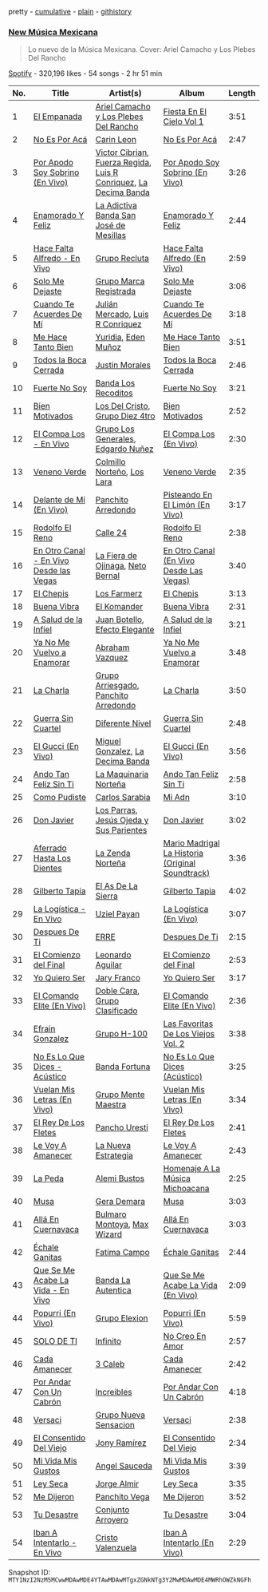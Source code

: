 pretty - [cumulative](/playlists/cumulative/37i9dQZF1DX6Adf5JEwIPs.md) - [plain](/playlists/plain/37i9dQZF1DX6Adf5JEwIPs) - [githistory](https://github.githistory.xyz/mackorone/spotify-playlist-archive/blob/main/playlists/plain/37i9dQZF1DX6Adf5JEwIPs)

### [New Música Mexicana](https://open.spotify.com/playlist/37i9dQZF1DX6Adf5JEwIPs)

> Lo nuevo de la Música Mexicana\. Cover: Ariel Camacho y Los Plebes Del Rancho

[Spotify](https://open.spotify.com/user/spotify) - 320,196 likes - 54 songs - 2 hr 51 min

| No. | Title | Artist(s) | Album | Length |
|---|---|---|---|---|
| 1 | [El Empanada](https://open.spotify.com/track/6LnzPOhhFghlgEm74aNqTG) | [Ariel Camacho y Los Plebes Del Rancho](https://open.spotify.com/artist/2Lxa3SFNEW0alfRvtdXOul) | [Fiesta En El Cielo Vol 1](https://open.spotify.com/album/6Pv9zEnABm6E0nubZxmfWU) | 3:51 |
| 2 | [No Es Por Acá](https://open.spotify.com/track/3bvJftZKZe5QKz433NczyV) | [Carin Leon](https://open.spotify.com/artist/66ihevNkSYNzRAl44dx6jJ) | [No Es Por Acá](https://open.spotify.com/album/452R0kJudc73I2N1hxhL7k) | 2:47 |
| 3 | [Por Apodo Soy Sobrino \(En Vivo\)](https://open.spotify.com/track/49qfoWzVYUENMSdwzBjgs3) | [Victor Cibrian](https://open.spotify.com/artist/1iXdpCz3AeLEAvzqeNodt8), [Fuerza Regida](https://open.spotify.com/artist/0ys2OFYzWYB5hRDLCsBqxt), [Luis R Conriquez](https://open.spotify.com/artist/0pePYDrJGk8gqMRbXrLJC8), [La Decima Banda](https://open.spotify.com/artist/1C2CCqiE3rxq2H4ErMzz9U) | [Por Apodo Soy Sobrino \(En Vivo\)](https://open.spotify.com/album/7B52dEX4yFDEYHZszTnQhk) | 3:26 |
| 4 | [Enamorado Y Feliz](https://open.spotify.com/track/5Tg3TbTftDrjmQORfsqw5m) | [La Adictiva Banda San José de Mesillas](https://open.spotify.com/artist/49EE6lVLgU8sp7dFgPshgM) | [Enamorado Y Feliz](https://open.spotify.com/album/5I5kOgudPWEvImS3mcdlxd) | 2:44 |
| 5 | [Hace Falta Alfredo \- En Vivo](https://open.spotify.com/track/17mMtevvz5ueyKAcRkY6UQ) | [Grupo Recluta](https://open.spotify.com/artist/2Dlvgi70UoJJicfKgoW5Vo) | [Hace Falta Alfredo \(En Vivo\)](https://open.spotify.com/album/0ZdqcORRpgy7TohYvU8WUc) | 2:59 |
| 6 | [Solo Me Dejaste](https://open.spotify.com/track/0OLLsFyVPrjI3iL03lDFXk) | [Grupo Marca Registrada](https://open.spotify.com/artist/1gW6pz5n1aK249L0GvfQCC) | [Solo Me Dejaste](https://open.spotify.com/album/2On4y5Gf1XWFvPYaXnqqOH) | 3:06 |
| 7 | [Cuando Te Acuerdes De Mí](https://open.spotify.com/track/3G5vqzmeIK8tSATYaFLvC2) | [Julián Mercado](https://open.spotify.com/artist/4NEQrC4AlByMUOmOp9H5hZ), [Luis R Conriquez](https://open.spotify.com/artist/0pePYDrJGk8gqMRbXrLJC8) | [Cuando Te Acuerdes De Mí](https://open.spotify.com/album/2qJlOmYuUzGNznB2wh6EZD) | 3:18 |
| 8 | [Me Hace Tanto Bien](https://open.spotify.com/track/21D2EZmXoJYccfgeZndtOg) | [Yuridia](https://open.spotify.com/artist/5B8ApeENp4bE4EE3LI8jK2), [Eden Muñoz](https://open.spotify.com/artist/1gJdf4Yybu4X5A2xYV3NMV) | [Me Hace Tanto Bien](https://open.spotify.com/album/40IOas3f9rXV6CfpHZ6PjV) | 3:51 |
| 9 | [Todos la Boca Cerrada](https://open.spotify.com/track/39ZB7qdL39dEagUiIClS3O) | [Justin Morales](https://open.spotify.com/artist/5D7x9esAF6twPxuOqSMkeO) | [Todos la Boca Cerrada](https://open.spotify.com/album/4VnAqVnzmkrDpfAdjYmmeO) | 2:46 |
| 10 | [Fuerte No Soy](https://open.spotify.com/track/4673knHBZjafW3zfT4nBvc) | [Banda Los Recoditos](https://open.spotify.com/artist/4bPiOPI4V99cepEftvBYak) | [Fuerte No Soy](https://open.spotify.com/album/0xeqSKK5P5DbDASkUmiYeU) | 3:21 |
| 11 | [Bien Motivados](https://open.spotify.com/track/6DezO5fZUZV6GRj7xV5k0k) | [Los Del Cristo](https://open.spotify.com/artist/3BarTzhsrWCqdYdTuHaXiK), [Grupo Diez 4tro](https://open.spotify.com/artist/6ubJLRTVzomuWIScbguoSY) | [Bien Motivados](https://open.spotify.com/album/01dP66RlK5xFUhyApHSoWd) | 2:52 |
| 12 | [El Compa Los \- En Vivo](https://open.spotify.com/track/2fIR7CeoJ5qmc2eMzqEYyh) | [Grupo Los Generales](https://open.spotify.com/artist/7vlW9kOjO3ioYJ0k0P6xCG), [Edgardo Nuñez](https://open.spotify.com/artist/0mA4dkNGiN4fqTBi2SLlAv) | [El Compa Los \(En Vivo\)](https://open.spotify.com/album/7DVI1iCQyUxRO44sYP5YlW) | 2:30 |
| 13 | [Veneno Verde](https://open.spotify.com/track/6BzRNgPi8xJH6LzLfXplpL) | [Colmillo Norteño](https://open.spotify.com/artist/5YvrXxWXf9n9enAV8HHZSN), [Los Lara](https://open.spotify.com/artist/0GUkPki3DpCkvKDxIKpaI4) | [Veneno Verde](https://open.spotify.com/album/0fUsckdzWbnwiSRXQJU0Wi) | 2:35 |
| 14 | [Delante de Mí \(En Vivo\)](https://open.spotify.com/track/6xdacogBDlFTrxvbp5cxGm) | [Panchito Arredondo](https://open.spotify.com/artist/1enyvmNKgt4BIIkVnt9FAV) | [Pisteando En El Limón \(En Vivo\)](https://open.spotify.com/album/4NibJgWPYGIKHtDRxsGfpe) | 3:17 |
| 15 | [Rodolfo El Reno](https://open.spotify.com/track/7DI3uuV53SROrDADhZy1GZ) | [Calle 24](https://open.spotify.com/artist/6dLuQ5qXxIuWc5urxfIiZR) | [Rodolfo El Reno](https://open.spotify.com/album/7zVHMMR791CosICivVqh8E) | 2:38 |
| 16 | [En Otro Canal \- En Vivo Desde las Vegas](https://open.spotify.com/track/3x9TToTIesEv0kIm48bOTc) | [La Fiera de Ojinaga](https://open.spotify.com/artist/6qm0DFounuQWwu6IF0ZGH2), [Neto Bernal](https://open.spotify.com/artist/0X8PwlFMDK85fIadwq3cA5) | [En Otro Canal \(En Vivo Desde Las Vegas\)](https://open.spotify.com/album/49SWt3VKg9JUza41VrcLGe) | 3:40 |
| 17 | [El Chepis](https://open.spotify.com/track/443kLF00XD6aHnaoHMesHm) | [Los Farmerz](https://open.spotify.com/artist/5aZppZ1lCv3Y09RuunlN1a) | [El Chepis](https://open.spotify.com/album/6YMnVFAOkAg7dMJytIcG7v) | 3:13 |
| 18 | [Buena Vibra](https://open.spotify.com/track/6QRncCD58n8Dua0SKw1XIH) | [El Komander](https://open.spotify.com/artist/2wC90WSKQd0BvdxJZ0mObr) | [Buena Vibra](https://open.spotify.com/album/1pS8MfxJoV0aS9UTct0SY8) | 2:31 |
| 19 | [A Salud de la Infiel](https://open.spotify.com/track/0jLW1t51p7J8P6PdtkPz6q) | [Juan Botello](https://open.spotify.com/artist/5zlYhimcIYTuKMu6RFydDk), [Efecto Elegante](https://open.spotify.com/artist/0NHX4tbvyRotP1QBhjTHX3) | [A Salud de la Infiel](https://open.spotify.com/album/1Ld96QL5r3qj3tSYwC0sJz) | 3:21 |
| 20 | [Ya No Me Vuelvo a Enamorar](https://open.spotify.com/track/1AEvAdtH4tOzVElQF88FDO) | [Abraham Vazquez](https://open.spotify.com/artist/063Vp9es6lLAbFUDtIAkFD) | [Ya No Me Vuelvo a Enamorar](https://open.spotify.com/album/7ro1zMzIZl2Od9nVl1kOYk) | 3:48 |
| 21 | [La Charla](https://open.spotify.com/track/6CMJ82WDjcJzJOzID4Rtog) | [Grupo Arriesgado](https://open.spotify.com/artist/5NUPPRjsbXHNyVDrUESYeh), [Panchito Arredondo](https://open.spotify.com/artist/1enyvmNKgt4BIIkVnt9FAV) | [La Charla](https://open.spotify.com/album/61QqtB8p8Eua07ha7IgRKr) | 3:50 |
| 22 | [Guerra Sin Cuartel](https://open.spotify.com/track/1gcmEv26KMm3zzJIBFq2XQ) | [Diferente Nivel](https://open.spotify.com/artist/5dHdCFMXwl9JofjKjS1MW0) | [Guerra Sin Cuartel](https://open.spotify.com/album/7tGjK4C7DkQwmViEtev57v) | 2:48 |
| 23 | [El Gucci \(En Vivo\)](https://open.spotify.com/track/1GYgWRnEmggyY0LcyXH8CC) | [Miguel Gonzalez](https://open.spotify.com/artist/52rF45lF0ha4SpTpMR2VDT), [La Decima Banda](https://open.spotify.com/artist/1C2CCqiE3rxq2H4ErMzz9U) | [El Gucci \(En Vivo\)](https://open.spotify.com/album/5nQ52DxbePaKViVUyPUcGj) | 3:56 |
| 24 | [Ando Tan Feliz Sin Ti](https://open.spotify.com/track/20LI6c0obhefhdVC2C1iFb) | [La Maquinaria Norteña](https://open.spotify.com/artist/7uGhSk7fVURjDaiXW1FSbL) | [Ando Tan Feliz Sin Ti](https://open.spotify.com/album/4yedjXlnRWVzPaJ6Zqfk1e) | 2:58 |
| 25 | [Como Pudiste](https://open.spotify.com/track/7yrdhZz3BaC8qjMSQf5YtD) | [Carlos Sarabia](https://open.spotify.com/artist/1aLC6PgrX4A5tfrpQozpQw) | [Mi Adn](https://open.spotify.com/album/4Tbj533AaMs2mAiw3KxMZV) | 3:10 |
| 26 | [Don Javier](https://open.spotify.com/track/67itWL3fAichn37PsSmIBp) | [Los Parras](https://open.spotify.com/artist/1mXD3HVrObKWyjMvRjfsXp), [Jesús Ojeda y Sus Parientes](https://open.spotify.com/artist/3DVNivnmWy2nzzIneVr4Yk) | [Don Javier](https://open.spotify.com/album/1A3iSOAxrkPLr7RvUm52Cg) | 3:02 |
| 27 | [Aferrado Hasta Los Dientes](https://open.spotify.com/track/4HxkZnq57uu7ktwSP1iU1n) | [La Zenda Norteña](https://open.spotify.com/artist/01brs471Oes6kMnkVJBfGG) | [Mario Madrigal La Historia \(Original Soundtrack\)](https://open.spotify.com/album/6tJxwkPRSWzYaczflN0noM) | 3:36 |
| 28 | [Gilberto Tapia](https://open.spotify.com/track/0kTGOnMApLWpK5hi93bCnt) | [El As De La Sierra](https://open.spotify.com/artist/6uQMkB156uIN27tFar9qQl) | [Gilberto Tapia](https://open.spotify.com/album/4vAhu3s3ZwSsreVaCVl6my) | 4:02 |
| 29 | [La Logística \- En Vivo](https://open.spotify.com/track/78NCUi5BfKx5Zj4mO8p0rU) | [Uziel Payan](https://open.spotify.com/artist/1mUJ5FdyqTx1UewE6z6imQ) | [La Logística \(En Vivo\)](https://open.spotify.com/album/0kRKxrt0VGSbMHcl0uEMp8) | 3:07 |
| 30 | [Despues De Ti](https://open.spotify.com/track/3NvmjLWLihMep2IXcm9TuF) | [ERRE](https://open.spotify.com/artist/5OugQZ3PqgRofo9mtzVYN3) | [Despues De Ti](https://open.spotify.com/album/3mhfl1thpSC4HEvooCfwqx) | 2:15 |
| 31 | [El Comienzo del Final](https://open.spotify.com/track/3MWYxx33qIGH4ShVmAltW6) | [Leonardo Aguilar](https://open.spotify.com/artist/1QgrwYywvDuC43MDtR8cqq) | [El Comienzo del Final](https://open.spotify.com/album/2sk5lhzj7DeKg6efRrhu9g) | 2:53 |
| 32 | [Yo Quiero Ser](https://open.spotify.com/track/7zXyVTdASO4dzlKkvA26uj) | [Jary Franco](https://open.spotify.com/artist/01agtJ7Ob6B8N8jC8QvAJ6) | [Yo Quiero Ser](https://open.spotify.com/album/6IQASp9gvLbyMzzVB1FD9v) | 3:17 |
| 33 | [El Comando Elite \(En Vivo\)](https://open.spotify.com/track/5aOYvlKmHdQ0dPjcMynybv) | [Doble Cara](https://open.spotify.com/artist/3lecORpfeJJC7LhvZBBPYf), [Grupo Clasificado](https://open.spotify.com/artist/5ZGrM7y0Z6yF3s9dBjHWi9) | [El Comando Elite \(En Vivo\)](https://open.spotify.com/album/6qgXqFrGdzjy2ZRbHv2RkN) | 2:36 |
| 34 | [Efrain Gonzalez](https://open.spotify.com/track/1ymUGRONMimgkAHChI3Yja) | [Grupo H\-100](https://open.spotify.com/artist/6w971ABEzbDRQVUfcbYrl9) | [Las Favoritas De Los Viejos Vol\. 2](https://open.spotify.com/album/7mFWvgfAJnTIUIXPfQPVFW) | 3:38 |
| 35 | [No Es Lo Que Dices \- Acústico](https://open.spotify.com/track/5TAMQDDdNNARQwgHepSehG) | [Banda Fortuna](https://open.spotify.com/artist/7tdLl1TJQ80SBEBGN8r0AY) | [No Es Lo Que Dices \(Acústico\)](https://open.spotify.com/album/6x8tpBpaonxoWr2BzbCiT1) | 3:25 |
| 36 | [Vuelan Mis Letras \(En Vivo\)](https://open.spotify.com/track/4Os0QDfT6Vde1TSc254evS) | [Grupo Mente Maestra](https://open.spotify.com/artist/7fReOInDdj4876IaRNzHC2) | [Vuelan Mis Letras \(En Vivo\)](https://open.spotify.com/album/5Fv2iI9oqu4NDdLZYvvIwn) | 3:34 |
| 37 | [El Rey De Los Fletes](https://open.spotify.com/track/2HhW7PvfxZ3EGmkNxtYXIR) | [Pancho Uresti](https://open.spotify.com/artist/7bNmosifuMqLwui79Cjqcd) | [El Rey De Los Fletes](https://open.spotify.com/album/4fo3ccidYCACfCuhQ69bgC) | 2:41 |
| 38 | [Le Voy A Amanecer](https://open.spotify.com/track/6RD8eKGEKDQIEjVQmVZcHz) | [La Nueva Estrategia](https://open.spotify.com/artist/6KrsPUXRtIKhTla4QfuRW0) | [Le Voy A Amanecer](https://open.spotify.com/album/1DZPAi0IG4P64ZZ99YRZrh) | 2:43 |
| 39 | [La Peda](https://open.spotify.com/track/07VdDPdVATetvjl5wfhvC3) | [Alemi Bustos](https://open.spotify.com/artist/0llOGBcrHCKcZrw8mmdDkF) | [Homenaje A La Música Michoacana](https://open.spotify.com/album/0WGiwrPUKQ1Wxf3UQbqw9k) | 2:25 |
| 40 | [Musa](https://open.spotify.com/track/3CLX91DF6kJ4suDljN2ruJ) | [Gera Demara](https://open.spotify.com/artist/4XYbaR6YgnY4Nb6kz250cu) | [Musa](https://open.spotify.com/album/62U6pKRKv3ZtYQDB70VM39) | 3:03 |
| 41 | [Allá En Cuernavaca](https://open.spotify.com/track/1QAWmJx54FCrRxHN5Sscje) | [Bulmaro Montoya](https://open.spotify.com/artist/4VphXIPLukPTTkh4jKyZDE), [Max Wizard](https://open.spotify.com/artist/0dlUkcvpngiB6q05OnvKme) | [Allá En Cuernavaca](https://open.spotify.com/album/7vQlWdipkKBSk7ejeZBEWX) | 3:03 |
| 42 | [Échale Ganitas](https://open.spotify.com/track/37vHD4QTFokZ4qYA5FoNOw) | [Fatima Campo](https://open.spotify.com/artist/02rwaHFS6g69zSkS3kh1jn) | [Échale Ganitas](https://open.spotify.com/album/4z6qNyp562i0D7bXjm0YTv) | 2:44 |
| 43 | [Que Se Me Acabe La Vida \- En Vivo](https://open.spotify.com/track/6jg8I6WZm56eHQvv68cJeW) | [Banda La Autentica](https://open.spotify.com/artist/7ccozMZJAeXJcXvwvo2kRT) | [Que Se Me Acabe La Vida \(En Vivo\)](https://open.spotify.com/album/3zebGwL9rVL5Pqtf8cQkDb) | 2:09 |
| 44 | [Popurri \(En Vivo\)](https://open.spotify.com/track/4XKLsIsGZ0Nnn6t3xNl5oJ) | [Grupo Elexion](https://open.spotify.com/artist/5JQFHFB2VCcven5RfSH1d7) | [Popurri \(En Vivo\)](https://open.spotify.com/album/3Ex9dZ8XlRuYBqHr0eldAa) | 5:59 |
| 45 | [SOLO DE TI](https://open.spotify.com/track/6IOxy7kHT9pYmOIYcRgnoM) | [Infinito](https://open.spotify.com/artist/4UHgsEv6qlnUZz6ecKlwzE) | [No Creo En Amor](https://open.spotify.com/album/7wZ9VT6wHzUCRvL9eSNFm0) | 2:57 |
| 46 | [Cada Amanecer](https://open.spotify.com/track/0yqrOEVkwDUQauwGiCKGIp) | [3 Caleb](https://open.spotify.com/artist/28bkOQcxioYFEsE06mmnkd) | [Cada Amanecer](https://open.spotify.com/album/0u3rTaZUnG4FVZ7DFGtKos) | 2:42 |
| 47 | [Por Andar Con Un Cabrón](https://open.spotify.com/track/0jMs0esC95rh848ldppFFF) | [Increibles](https://open.spotify.com/artist/0VKtCPMwNM0CrNoMyBLtu5) | [Por Andar Con Un Cabrón](https://open.spotify.com/album/3hpIYNvWiv0vx927QXgnB4) | 4:18 |
| 48 | [Versaci](https://open.spotify.com/track/3io4JByoRElfacv61ulr0E) | [Grupo Nueva Sensacion](https://open.spotify.com/artist/2Xvs8ooYYMhXM6I549gExb) | [Versaci](https://open.spotify.com/album/6RyZd7QCleEPsG8YROucAQ) | 2:38 |
| 49 | [El Consentido Del Viejo](https://open.spotify.com/track/5thLmsecSMKVROwDDVyPlR) | [Jony Ramírez](https://open.spotify.com/artist/2xccuJvlTVuMVsQT2wevDe) | [El Consentido Del Viejo](https://open.spotify.com/album/3fX77wkMUy68ZdCOL0OXZ2) | 2:34 |
| 50 | [Mi Vida Mis Gustos](https://open.spotify.com/track/3XOdkEeTr3NBLyFwD4Kbya) | [Angel Sauceda](https://open.spotify.com/artist/7aeVRZsc7JRvt7QrMa3CJP) | [Mi Vida Mis Gustos](https://open.spotify.com/album/5HAFlblyEArfjdxWpCpcbQ) | 3:39 |
| 51 | [Ley Seca](https://open.spotify.com/track/7fED70nhF2dQ7Mf8FikFnD) | [Jorge Almir](https://open.spotify.com/artist/1GKXviU5O6Yj7o8qobC869) | [Ley Seca](https://open.spotify.com/album/6HuHABrQHZcA8CUuR8oTfA) | 3:35 |
| 52 | [Me Dijeron](https://open.spotify.com/track/3MLAh0E86s5MtDqLfZ2tZj) | [Panchito Vega](https://open.spotify.com/artist/3YJGzBDtf6ekCkxVRcdRjg) | [Me Dijeron](https://open.spotify.com/album/1QjhLu4yYn0aPEX8suwjJZ) | 3:52 |
| 53 | [Tu Desastre](https://open.spotify.com/track/5QVA8Jin6OaCej4xMhL7iJ) | [Conjunto Arroyero](https://open.spotify.com/artist/3t57wx00MMpK19IW7R3TUU) | [Tu Desastre](https://open.spotify.com/album/6ZZwm763dL38WUM2pIDDmp) | 3:04 |
| 54 | [Iban A Intentarlo \- En Vivo](https://open.spotify.com/track/7KIcxt4kZT1HT3fFtFEfwk) | [Cristo Valenzuela](https://open.spotify.com/artist/6so6Y6StW5QYgbh8LYytwN) | [Iban A Intentarlo \(En Vivo\)](https://open.spotify.com/album/27fn3c2fOjOCxr6i0Z4WiM) | 2:29 |

Snapshot ID: `MTY1NzI2NzM5MCwwMDAwMDE4YTAwMDAwMTgxZGNkNTg3Y2MwMDAwMDE4MWRhOWZkNGFh`
